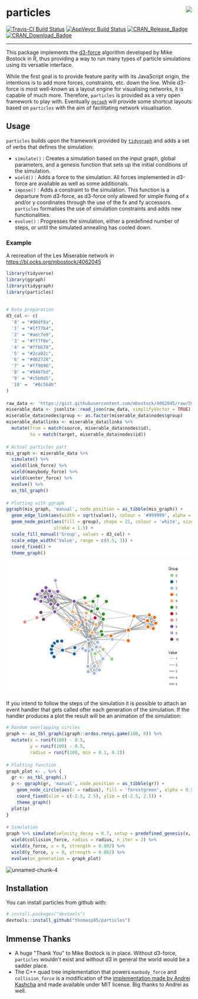 
<!-- README.md is generated from README.Rmd. Please edit that file -->
particles <img src="man/figures/particles_logo.jpg" align="right" />
====================================================================

[![Travis-CI Build Status](https://travis-ci.org/thomasp85/particles.svg?branch=master)](https://travis-ci.org/thomasp85/particles) [![AppVeyor Build Status](https://ci.appveyor.com/api/projects/status/github/thomasp85/particles?branch=master&svg=true)](https://ci.appveyor.com/project/thomasp85/particles) [![CRAN\_Release\_Badge](http://www.r-pkg.org/badges/version-ago/particles)](https://CRAN.R-project.org/package=particles) [![CRAN\_Download\_Badge](http://cranlogs.r-pkg.org/badges/particles)](https://CRAN.R-project.org/package=particles)

------------------------------------------------------------------------

This package implements the [d3-force](https://github.com/d3/d3-force) algorithm developed by Mike Bostock in R, thus providing a way to run many types of particle simulations using its versatile interface.

While the first goal is to provide feature parity with its JavaScript origin, the intentions is to add more forces, constraints, etc. down the line. While d3-force is most well-known as a layout engine for visualising networks, it is capable of much more. Therefore, `particles` is provided as a very open framework to play with. Eventually [`ggraph`](https://github.com/thomasp85/ggraph) will provide some shortcut layouts based on `particles` with the aim of facilitating network visualisation.

Usage
-----

`particles` builds upon the framework provided by [`tidygraph`](https://github.com/thomasp85/tidygraph) and adds a set of verbs that defines the simulation:

-   `simulate()` : Creates a simulation based on the input graph, global parameters, and a genesis function that sets up the initial conditions of the simulation.
-   `wield()` : Adds a force to the simulation. All forces implemented in d3-force are available as well as some additionals.
-   `impose()` : Adds a constraint to the simulation. This function is a departure from d3-force, as d3-force only allowed for simple fixing of x and/or y coordinates through the use of the fx and fy accessors. `particles` formalises the use of simulation constraints and adds new functionalities.
-   `evolve()` : Progresses the simulation, either a predefined number of steps, or until the simulated annealing has cooled down.

### Example

A recreation of the Les Miserable network in <https://bl.ocks.org/mbostock/4062045>

``` r
library(tidyverse)
library(ggraph)
library(tidygraph)
library(particles)
```

``` r

# Data preparation
d3_col <- c(
  '0' = "#98df8a",
  '1' = "#1f77b4",
  '2' = "#aec7e8",
  '3' = "#ff7f0e",
  '4' = "#ffbb78",
  '5' = "#2ca02c",
  '6' = "#d62728",
  '7' = "#ff9896",
  '8' = "#9467bd",
  '9' = "#c5b0d5",
  '10' =  "#8c564b"
)

raw_data <- 'https://gist.githubusercontent.com/mbostock/4062045/raw/5916d145c8c048a6e3086915a6be464467391c62/miserables.json'
miserable_data <- jsonlite::read_json(raw_data, simplifyVector = TRUE)
miserable_data$nodes$group <- as.factor(miserable_data$nodes$group)
miserable_data$links <- miserable_data$links %>% 
  mutate(from = match(source, miserable_data$nodes$id),
         to = match(target, miserable_data$nodes$id))

# Actual particles part
mis_graph <- miserable_data %>% 
  simulate() %>% 
  wield(link_force) %>% 
  wield(manybody_force) %>% 
  wield(center_force) %>% 
  evolve() %>% 
  as_tbl_graph()

# Plotting with ggraph
ggraph(mis_graph, 'manual', node.position = as_tibble(mis_graph)) + 
  geom_edge_link(aes(width = sqrt(value)), colour = '#999999', alpha = 0.6) + 
  geom_node_point(aes(fill = group), shape = 21, colour = 'white', size = 4, 
                  stroke = 1.5) + 
  scale_fill_manual('Group', values = d3_col) + 
  scale_edge_width('Value', range = c(0.5, 3)) + 
  coord_fixed() +
  theme_graph()
```

![](man/figures/README-unnamed-chunk-3-1.png)

If you intend to follow the steps of the simulation it is possible to attach an event handler that gets called ofter each generation of the simulation. If the handler produces a plot the result will be an animation of the simulation:

``` r
# Random overlapping circles
graph <- as_tbl_graph(igraph::erdos.renyi.game(100, 0)) %>% 
  mutate(x = runif(100) - 0.5, 
         y = runif(100) - 0.5, 
         radius = runif(100, min = 0.1, 0.2))

# Plotting function
graph_plot <- . %>% {
  gr <- as_tbl_graph(.)
  p <- ggraph(gr, 'manual', node.position = as_tibble(gr)) +
    geom_node_circle(aes(r = radius), fill = 'forestgreen', alpha = 0.5) + 
    coord_fixed(xlim = c(-2.5, 2.5), ylim = c(-2.5, 2.5)) + 
    theme_graph()
  plot(p)
}

# Simulation
graph %>% simulate(velocity_decay = 0.7, setup = predefined_genesis(x, y)) %>% 
  wield(collision_force, radius = radius, n_iter = 2) %>% 
  wield(x_force, x = 0, strength = 0.002) %>% 
  wield(y_force, y = 0, strength = 0.002) %>% 
  evolve(on_generation = graph_plot)
```

![unnamed-chunk-4](man/figures/README-unnamed-chunk-4-.gif)

Installation
------------

You can install particles from github with:

``` r
# install.packages("devtools")
devtools::install_github("thomasp85/particles")
```

Immense Thanks
--------------

-   A huge "Thank You" to Mike Bostock is in place. Without d3-force, `particles` wouldn't exist and without d3 in general the world would be a sadder place.
-   The C++ quad tree implementation that powers `manbody_force` and `collision_force` is a modification of the [implementation made by Andrei Kashcha](https://github.com/anvaka/quadtree.cc) and made available under MIT license. Big thanks to Andrei as well.
